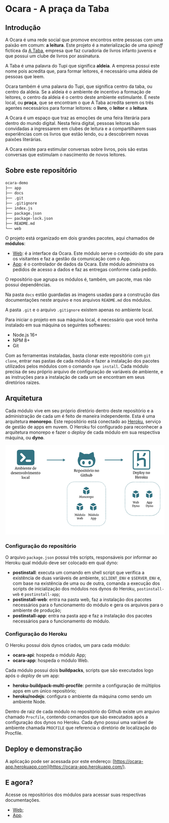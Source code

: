 # Ocara - A praça da Taba

## Introdução

A Ocara é uma rede social que promove encontros entre pessoas com uma paixão em comum: **a leitura**. Este projeto é a materialização de uma *spinoff* fictícea da [A Taba](https://www.ataba.com.br), empresa que faz curadoria de livros infanto juvenis e que possui um clube de livros por assinatura.

A Taba é uma palavra do Tupi que significa **aldeia**. A empresa possui este nome pois acredita que, para formar leitores, é necessário uma aldeia de pessoas que leem.

Ocara também é uma palavra do Tupi, que significa centro da taba, ou centro da aldeia. Se a aldeia é o ambiente de incentivo a formação de leitores, o centro da aldeia é o centro deste ambiente estimulante. É neste local, ou **praça**, que se encontram o que A Taba acredita serem os três agentes necessários para formar leitores: o **livro**, o **leitor** e a **leitura**.

A Ocara é um espaço que traz as emoções de uma feira literária para dentro do mundo digital. Nesta feira digital, pessoas leitoras são convidadas a ingressarem em clubes de leitura e a compartilharem suas experiências com os livros que estão lendo, ou a descobrirem novas paixões literárias.

A Ocara existe para estimular conversas sobre livros, pois são estas conversas que estimulam o nascimento de novos leitores.

## Sobre este repositório

```
ocara-demo
├── app
├── docs
├── .git
├── .gitignore
├── index.js
├── package.json
├── package-lock.json
├── README.md
└── web
```

O projeto está organizado em dois grandes pacotes, aqui chamados de **módulos**:
- [Web](https://github.com/henriquefreitassouza/ocara-demo/tree/main/web): é a interface da Ocara. Este módulo serve o conteúdo do site para os visitantes e faz a gestão da comunicação com o App.
- [App](https://github.com/henriquefreitassouza/ocara-demo/tree/main/app): é o controlador de dados da Ocara. Este módulo administra os pedidos de acesso a dados e faz as entregas conforme cada pedido.

O repositório que agrupa os módulos é, também, um pacote, mas não possui dependências.

Na pasta `docs` estão guardadas as imagens usadas para a construção das documentações neste arquivo e nos arquivos `README.md` dos módulos.

A pasta `.git` e o arquivo `.gitignore` existem apenas no ambiente local.

Para iniciar o projeto em sua máquina local, é necessário que você tenha instalado em sua máquina os seguintes softwares:
- Node.js 16+
- NPM 8+
- Git

Com as ferramentas instaladas, basta clonar este repositório com `git clone`, entrar nas pastas de cada módulo e fazer a instalação dos pacotes utilizados pelos módulos com o comando `npm install`. Cada módulo precisa de seu próprio arquivo de configuração de variáveis de ambiente, e as instruções para a instalação de cada um se encontram em seus diretórios raizes.

## Arquitetura

Cada módulo vive em seu próprio diretório dentro deste repositório e a administração de cada um é feito de maneira independente. Esta é uma arquitetura **monorepo**. Este repositório está conectado ao [Heroku](https://www.heroku.com/), serviço de gestão de apps em nuvem. O Heroku foi configurado para reconhecer a arquitetura monorepo e fazer o *deploy* de cada módulo em sua respectiva máquina, ou **dyno**.

![Arquitetura de desenvolvimento e deploy da Ocara](/docs/ocara-1-architecture-design.png)

### Configuração do repositório

O arquivo `package.json` possui três scripts, responsáveis por informar ao Heroku qual módulo deve ser colocado em qual dyno:
- **postinstall**: executa um comando em shell script que verifica a existência de duas variáveis de ambiente, `$CLIENT_ENV` e `$SERVER_ENV` e, com base na existência de uma ou de outra, comanda a execução dos scripts de inicialização dos módulos nos dynos do Heroku, `postinstall-web` e `postinstall-app`;
- **postinstall-web**: entra na pasta web, faz a instalação dos pacotes necessários para o funcionamento do módulo e gera os arquivos para o ambiente de produção;
- **postinstall-app**: entra na pasta app e faz a instalação dos pacotes necessários para o funcionamento do módulo.

### Configuração do Heroku

O Heroku possui dois dynos criados, um para cada módulo:
- **ocara-api**: hospeda o módulo App;
- **ocara-app**: hospeda o módulo Web.

Cada módulo possui dois **buildpacks**, scripts que são executados logo após o *deploy* de um app:
- **heroku-buildpack-multi-procfile**: permite a configuração de múltiplos apps em um único repositório;
- **heroku/nodejs**: configura o ambiente da máquina como sendo um ambiente Node.

Dentro de raiz de cada módulo no repositório do Github existe um arquivo chamado `Procfile`, contendo comandos que são executados após a configuração dos dynos no Heroku. Cada dyno possui uma variável de ambiente chamada `PROCFILE` que referencia o diretório de localização do Procfile.

## Deploy e demonstração

A aplicação pode ser acessada por este endereço: [https://ocara-app.herokuapp.com](https://ocara-app.herokuapp.com/).

## E agora?

Acesse os repositórios dos módulos para acessar suas respectivas documentações.
- [Web](/web);
- [App](/app).

